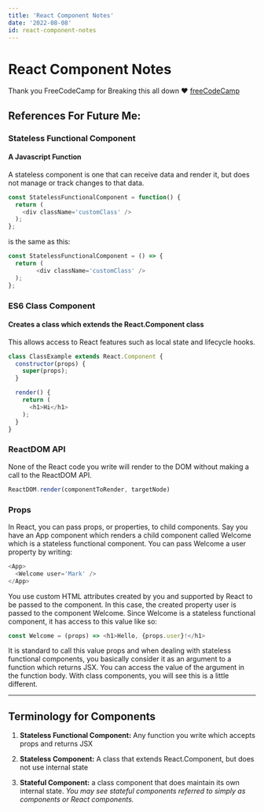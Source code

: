 ```yaml
---
title: 'React Component Notes'
date: '2022-08-08'
id: react-component-notes
---
```


# React Component Notes
Thank you FreeCodeCamp for Breaking this all down :heart:
[freeCodeCamp](https://www.freecodecamp.org/learn/front-end-development-libraries/react/pass-props-to-a-stateless-functional-component)

## References For Future Me:

### Stateless Functional Component
#### A Javascript Function

A stateless component is one that can receive data and render it, but does not manage or track changes to that data.

```javascript
const StatelessFunctionalComponent = function() {
  return (
    <div className='customClass' />
  );
};
```

is the same as this:

```javascript
const StatelessFunctionalComponent = () => {
  return (
        <div className='customClass' />
  );
};
```


### ES6 Class Component
#### Creates a class which extends the React.Component class
This allows access to React features such as local state and lifecycle hooks.

```javascript
class ClassExample extends React.Component {
  constructor(props) {
    super(props);
  }

  render() {
    return (
      <h1>Hi</h1>
    );
  }
}
```

### ReactDOM API
None of the React code you write will render to the DOM without making a call to the ReactDOM API.

```javascript
ReactDOM.render(componentToRender, targetNode)
```

### Props
In React, you can pass props, or properties, to child components. Say you have an App component which renders a child component called Welcome which is a stateless functional component. You can pass Welcome a user property by writing:

```javascript
<App>
  <Welcome user='Mark' />
</App>
```

You use custom HTML attributes created by you and supported by React to be passed to the component. In this case, the created property user is passed to the component Welcome. Since Welcome is a stateless functional component, it has access to this value like so:

```javascript
const Welcome = (props) => <h1>Hello, {props.user}!</h1>
```
It is standard to call this value props and when dealing with stateless functional components, you basically consider it as an argument to a function which returns JSX. You can access the value of the argument in the function body. With class components, you will see this is a little different.

---

## Terminology for Components

1. __Stateless Functional Component:__
Any function you write which accepts props and returns JSX

2. __Stateless Component:__
A class that extends React.Component, but does not use internal state

3. __Stateful Component:__
a class component that does maintain its own internal state. *You may see stateful components referred to simply as components or React components.*